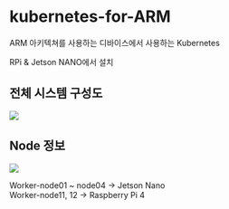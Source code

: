 # kubernetes-for-ARM

ARM 아키텍쳐를 사용하는 디바이스에서 사용하는 Kubernetes

RPi & Jetson NANO에서 설치

<h2>전체 시스템 구성도</h2>
<img src='https://user-images.githubusercontent.com/68526662/123538422-d16f3500-d76f-11eb-8473-1a7b05a242bf.PNG'>

<h2>Node 정보</h2>
<img src='https://user-images.githubusercontent.com/68526662/123538710-265f7b00-d771-11eb-9506-8f9c76cc13c9.PNG'>

<p>
  Worker-node01 ~ node04 -> Jetson Nano <br />
  Worker-node11, 12 -> Raspberry Pi 4
</p>
